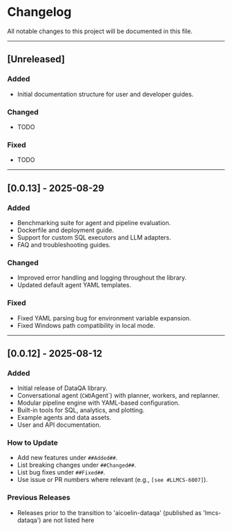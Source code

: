 # Changelog

All notable changes to this project will be documented in this file.

---

## [Unreleased]

### Added
- Initial documentation structure for user and developer guides.

### Changed
- TODO

### Fixed
- TODO

---

## [0.0.13] - 2025-08-29

### Added
- Benchmarking suite for agent and pipeline evaluation.
- Dockerfile and deployment guide.
- Support for custom SQL executors and LLM adapters.
- FAQ and troubleshooting guides.

### Changed
- Improved error handling and logging throughout the library.
- Updated default agent YAML templates.

### Fixed
- Fixed YAML parsing bug for environment variable expansion.
- Fixed Windows path compatibility in local mode.

---

## [0.0.12] - 2025-08-12

### Added
- Initial release of DataQA library.
- Conversational agent (`CWD`Agent`) with planner, workers, and replanner.
- Modular pipeline engine with YAML-based configuration.
- Built-in tools for SQL, analytics, and plotting.
- Example agents and data assets.
- User and API documentation.

### How to Update
- Add new features under `##Added##`.
- List breaking changes under `##Changed##`.
- List bug fixes under `##Fixed##`.
- Use issue or PR numbers where relevant (e.g., `[see #LLMCS-6007]`).

### Previous Releases
- Releases prior to the transition to 'aicoelin-dataqa' (published as 'lmcs-dataqa') are not listed here